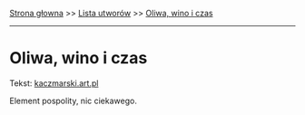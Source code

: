 [Strona głowna](../index.md) >> [Lista utworów](../list.md) >> [Oliwa, wino i czas](385.md)

---

# Oliwa, wino i czas

Tekst: [kaczmarski.art.pl](https://www.kaczmarski.art.pl/tworczosc/wiersze/oliwa-wino-i-czas/)

Element pospolity, nic ciekawego.